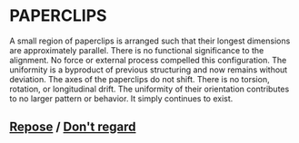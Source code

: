# PAPERCLIPS

A small region of paperclips is arranged such that their longest dimensions are approximately parallel. There is no functional significance to the alignment. No force or external process compelled this configuration. The uniformity is a byproduct of previous structuring and now remains without deviation. The axes of the paperclips do not shift. There is no torsion, rotation, or longitudinal drift. The uniformity of their orientation contributes to no larger pattern or behavior. It simply continues to exist.

## [Repose](page-ebd48f09c5b48e44) / [Don't regard](page-2ee7f21478ab8aee)

